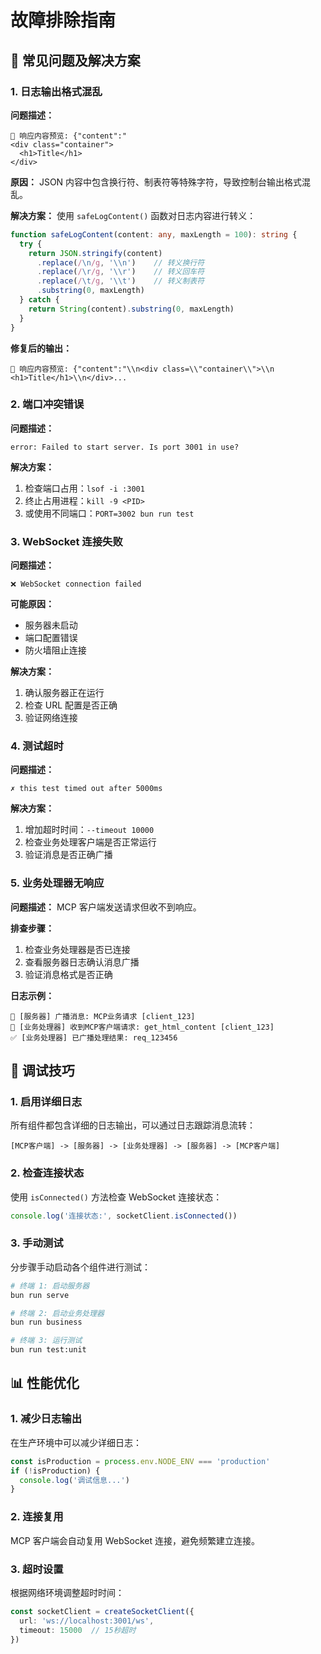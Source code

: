 # 故障排除指南

## 🐛 常见问题及解决方案

### 1. 日志输出格式混乱

**问题描述：**
```
📄 响应内容预览: {"content":"
<div class="container">
  <h1>Title</h1>
</div>
```

**原因：**
JSON 内容中包含换行符、制表符等特殊字符，导致控制台输出格式混乱。

**解决方案：**
使用 `safeLogContent()` 函数对日志内容进行转义：

```typescript
function safeLogContent(content: any, maxLength = 100): string {
  try {
    return JSON.stringify(content)
      .replace(/\n/g, '\\n')    // 转义换行符
      .replace(/\r/g, '\\r')    // 转义回车符
      .replace(/\t/g, '\\t')    // 转义制表符
      .substring(0, maxLength)
  } catch {
    return String(content).substring(0, maxLength)
  }
}
```

**修复后的输出：**
```
📄 响应内容预览: {"content":"\\n<div class=\\"container\\">\\n  <h1>Title</h1>\\n</div>...
```

### 2. 端口冲突错误

**问题描述：**
```
error: Failed to start server. Is port 3001 in use?
```

**解决方案：**
1. 检查端口占用：`lsof -i :3001`
2. 终止占用进程：`kill -9 <PID>`
3. 或使用不同端口：`PORT=3002 bun run test`

### 3. WebSocket 连接失败

**问题描述：**
```
❌ WebSocket connection failed
```

**可能原因：**
- 服务器未启动
- 端口配置错误
- 防火墙阻止连接

**解决方案：**
1. 确认服务器正在运行
2. 检查 URL 配置是否正确
3. 验证网络连接

### 4. 测试超时

**问题描述：**
```
✗ this test timed out after 5000ms
```

**解决方案：**
1. 增加超时时间：`--timeout 10000`
2. 检查业务处理客户端是否正常运行
3. 验证消息是否正确广播

### 5. 业务处理器无响应

**问题描述：**
MCP 客户端发送请求但收不到响应。

**排查步骤：**
1. 检查业务处理器是否已连接
2. 查看服务器日志确认消息广播
3. 验证消息格式是否正确

**日志示例：**
```
📡 [服务器] 广播消息: MCP业务请求 [client_123]
📡 [业务处理器] 收到MCP客户端请求: get_html_content [client_123]
✅ [业务处理器] 已广播处理结果: req_123456
```

## 🔧 调试技巧

### 1. 启用详细日志
所有组件都包含详细的日志输出，可以通过日志跟踪消息流转：

```
[MCP客户端] -> [服务器] -> [业务处理器] -> [服务器] -> [MCP客户端]
```

### 2. 检查连接状态
使用 `isConnected()` 方法检查 WebSocket 连接状态：

```typescript
console.log('连接状态:', socketClient.isConnected())
```

### 3. 手动测试
分步骤手动启动各个组件进行测试：

```bash
# 终端 1: 启动服务器
bun run serve

# 终端 2: 启动业务处理器
bun run business

# 终端 3: 运行测试
bun run test:unit
```

## 📊 性能优化

### 1. 减少日志输出
在生产环境中可以减少详细日志：

```typescript
const isProduction = process.env.NODE_ENV === 'production'
if (!isProduction) {
  console.log('调试信息...')
}
```

### 2. 连接复用
MCP 客户端会自动复用 WebSocket 连接，避免频繁建立连接。

### 3. 超时设置
根据网络环境调整超时时间：

```typescript
const socketClient = createSocketClient({
  url: 'ws://localhost:3001/ws',
  timeout: 15000  // 15秒超时
})
```